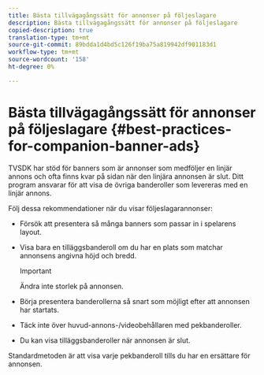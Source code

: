 ```yaml
---
title: Bästa tillvägagångssätt för annonser på följeslagare
description: Bästa tillvägagångssätt för annonser på följeslagare
copied-description: true
translation-type: tm+mt
source-git-commit: 89bdda1d4bd5c126f19ba75a819942df901183d1
workflow-type: tm+mt
source-wordcount: '158'
ht-degree: 0%

---
```



# Bästa tillvägagångssätt för annonser på följeslagare {#best-practices-for-companion-banner-ads}

TVSDK har stöd för banners som är annonser som medföljer en linjär annons och ofta finns kvar på sidan när den linjära annonsen är slut. Ditt program ansvarar för att visa de övriga banderoller som levereras med en linjär annons.

Följ dessa rekommendationer när du visar följeslagarannonser:

* Försök att presentera så många banners som passar in i spelarens layout.
* Visa bara en tilläggsbanderoll om du har en plats som matchar annonsens angivna höjd och bredd.

   >[!IMPORTANT]
   >
   >Ändra inte storlek på annonsen.

* Börja presentera banderollerna så snart som möjligt efter att annonsen har startats.
* Täck inte över huvud-annons-/videobehållaren med pekbanderoller.
* Du kan visa tilläggsbanderoller när annonsen är slut.

Standardmetoden är att visa varje pekbanderoll tills du har en ersättare för annonsen.